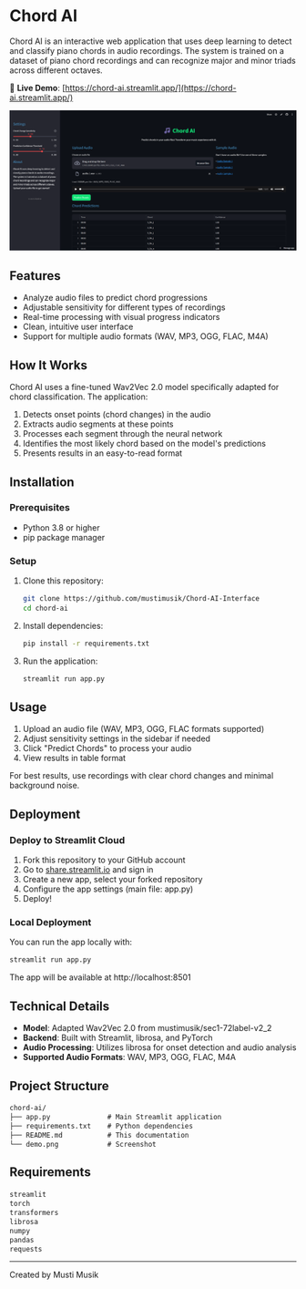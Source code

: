 # Chord AI

Chord AI is an interactive web application that uses deep learning to detect and classify piano chords in audio recordings. The system is trained on a dataset of piano chord recordings and can recognize major and minor triads across different octaves.

🔗 **Live Demo**: [https://chord-ai.streamlit.app/](https://chord-ai.streamlit.app/)

![Chord AI Screenshot](demo.png)

## Features

- Analyze audio files to predict chord progressions
- Adjustable sensitivity for different types of recordings
- Real-time processing with visual progress indicators
- Clean, intuitive user interface
- Support for multiple audio formats (WAV, MP3, OGG, FLAC, M4A)

## How It Works

Chord AI uses a fine-tuned Wav2Vec 2.0 model specifically adapted for chord classification. The application:

1. Detects onset points (chord changes) in the audio
2. Extracts audio segments at these points
3. Processes each segment through the neural network
4. Identifies the most likely chord based on the model's predictions
5. Presents results in an easy-to-read format

## Installation

### Prerequisites

- Python 3.8 or higher
- pip package manager

### Setup

1. Clone this repository:
   ```bash
   git clone https://github.com/mustimusik/Chord-AI-Interface
   cd chord-ai
   ```

2. Install dependencies:
   ```bash
   pip install -r requirements.txt
   ```

3. Run the application:
   ```bash
   streamlit run app.py
   ```

## Usage

1. Upload an audio file (WAV, MP3, OGG, FLAC formats supported)
2. Adjust sensitivity settings in the sidebar if needed
3. Click "Predict Chords" to process your audio
4. View results in table format

For best results, use recordings with clear chord changes and minimal background noise.

## Deployment

### Deploy to Streamlit Cloud

1. Fork this repository to your GitHub account
2. Go to [share.streamlit.io](https://share.streamlit.io/) and sign in
3. Create a new app, select your forked repository
4. Configure the app settings (main file: app.py)
5. Deploy!

### Local Deployment

You can run the app locally with:

```bash
streamlit run app.py
```

The app will be available at http://localhost:8501

## Technical Details

- **Model**: Adapted Wav2Vec 2.0 from mustimusik/sec1-72label-v2_2
- **Backend**: Built with Streamlit, librosa, and PyTorch
- **Audio Processing**: Utilizes librosa for onset detection and audio analysis
- **Supported Audio Formats**: WAV, MP3, OGG, FLAC, M4A

## Project Structure

```
chord-ai/
├── app.py              # Main Streamlit application
├── requirements.txt    # Python dependencies
├── README.md           # This documentation
└── demo.png            # Screenshot
```

## Requirements

```
streamlit
torch
transformers
librosa
numpy
pandas
requests
```

---

Created by Musti Musik
